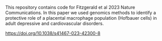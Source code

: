 This repository contains code for Fitzgerald et al 2023 Nature Communications. In this paper we used genomics methods to identify a protective role of a placental macrophage population (Hofbauer cells) in adult depressive and cardiovascular disorders.

https://doi.org/10.1038/s41467-023-42300-8
